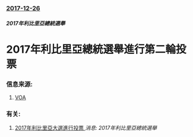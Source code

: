 ### [2017-12-26](/news/2017/12/26/index.md)

##### 2017年利比里亞總統選舉
# 2017年利比里亞總統選舉進行第二輪投票 




### 信息来源:

1. [VOA](https://www.voanews.com/a/liberia-to-choose-between-soccer-star-vp-in-tuesday-runoff/4178087.html)

### 有关:

1. [2017年利比里亞大選進行投票 ](/news/2017/10/10/2017年利比里亞大選進行投票.md) _消息: 2017年利比里亞總統選舉_
